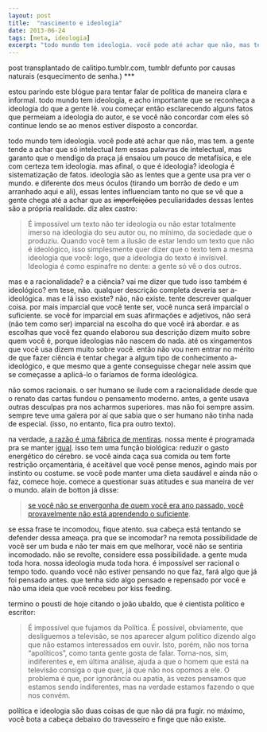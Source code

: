 ```yaml
---
layout: post
title:  "nascimento e ideologia"
date: 2013-06-24
tags: [meta, ideologia]
excerpt: "todo mundo tem ideologia. você pode até achar que não, mas tem."
---
```


post transplantado de calitipo.tumblr.com, tumblr defunto por causas naturais (esquecimento de senha.)
                                                                                                          ***

estou parindo este blógue para tentar falar de política de maneira clara e informal. todo mundo tem ideologia, e acho importante que se reconheça a ideologia do que a gente lê. vou começar então esclarecendo alguns fatos que permeiam a ideologia do autor, e se você não concordar com eles só continue lendo se ao menos estiver disposto a concordar.

todo mundo tem ideologia. você pode até achar que não, mas tem. a gente tende a achar que só intelectual _tem_ essas palavras de intelectual, mas garanto que o mendigo da praça já ensaiou um pouco de metafísica, e ele com certeza tem ideologia. mas afinal, o que é ideologia? ideologia é sistematização de fatos. ideologia são as lentes que a gente usa pra ver o mundo. e diferente dos meus óculos (tirando um borrão de dedo e um arranhado aqui e ali), essas lentes influenciam tanto no que se vê que a gente chega até a achar que as ~~imperfeições~~ peculiaridades dessas lentes são a própria realidade. diz alex castro:

> É impossível um texto não ter ideologia ou não estar totalmente imerso na ideologia do seu autor ou, no mínimo, da sociedade que o produziu. Quando você tem a ilusão de estar lendo um texto que não é ideológico, isso simplesmente quer dizer que o texto tem a mesma ideologia que você: logo, que a ideologia do texto é invísivel.
Ideologia é como espinafre no dente: a gente só vê o dos outros.

mas e a racionalidade? e a ciência? vai me dizer que tudo isso também é ideológico? em tese, não. qualquer descrição completa deveria ser a-ideológica. mas e lá isso existe? não, não existe. tente descrever qualquer coisa. por mais imparcial que você tente ser, você nunca será imparcial o suficiente. se você for imparcial em suas afirmações e adjetivos, não será (não tem como ser) imparcial na escolha do que você irá abordar. e as escolhas que você fez quando elaborou sua descrição dizem muito sobre quem você é, porque ideologias não nascem do nada. até os xingamentos que você usa dizem muito sobre você. então não vou nem entrar no mérito de que fazer ciência é tentar chegar a algum tipo de conhecimento a-ideológico, e que mesmo que a gente conseguisse chegar nele assim que se começasse a aplicá-lo o faríamos de forma ideológica. 

não somos racionais. o ser humano se ilude com a racionalidade desde que o renato das cartas fundou o pensamento moderno. antes, a gente usava outras desculpas pra nos acharmos superiores. mas não foi sempre assim. sempre teve uma galera por aí que sabia que o ser humano não tinha nada de especial. (isso, no entanto, fica pra outro texto). 

na verdade, [a razão é uma fábrica de mentiras](http://www.ted.com/talks/dan_ariely_asks_are_we_in_control_of_our_own_decisions?language=pt-br). nossa mente é programada pra se manter [igual](http://en.wikipedia.org/wiki/Confirmation_bias). isso tem uma função biológica: reduzir o gasto energético do cérebro. se você ainda caça sua comida ou tem forte restrição orçamentária, é aceitável que você pense menos, agindo mais por instinto ou costume. se você pode manter uma dieta saudável e ainda não o faz, comece hoje. comece a questionar suas atitudes e sua maneira de ver o mundo. alain de botton já disse:

> [se você não se envergonha de quem você era ano passado, você provavelmente não está aprendendo o suficiente](https://twitter.com/alaindebotton/status/397858638384992256).

se essa frase te incomodou, fique atento. sua cabeça está tentando se defender dessa ameaça. pra que se incomodar? na remota possibilidade de você ser um buda e não ter mais em que melhorar, você não se sentiria incomodado. não se revolte, considere essa possibilidade. a gente muda toda hora. nossa ideologia muda toda hora. é impossível ser racional o tempo todo. quando você não estiver pensando no que faz, fará algo que já foi pensado antes. que tenha sido algo pensado e repensado por você e não uma ideia que você recebeu por kiss feeding.

termino o pousti de hoje citando o joão ubaldo, que é cientista político e escritor:

> É impossível que fujamos da Política. É possível, obviamente, que desliguemos a televisão, se nos aparecer algum político dizendo algo que não estamos interessados em ouvir. Isto, porém, não nos torna “apolíticos”, como tanta gente gosta de falar. Torna-nos, sim, indiferentes e, em última análise, ajuda a que o homem que está na televisão consiga o que quer, já que não nos opomos a ele. O problema é que, por ignorância ou apatia, às vezes pensamos que estamos sendo indiferentes, mas na verdade estamos fazendo o que nos convém.

política e ideologia são duas coisas de que não dá pra fugir. no máximo, você bota a cabeça debaixo do travesseiro e finge que não existe.
